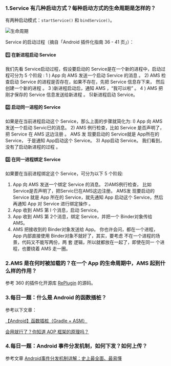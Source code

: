 ### 1.Service 有几种启动方式？每种启动方式的生命周期是怎样的？

有两种启动模式：`startService()` 和 `bindService()`。

![生命周期](http://innovator-blogimage.test.upcdn.net/2019/03/151553687933_.pic_hd.jpg)

Service 的启动过程（摘自「Android 插件化指南 36 - 41 页」）：

#### 1️⃣ 在新进程启动 Service

我们先看 Service启动过程，假设要启动的 Service是在一个新的进程中，启动过程可分为 5 个阶段 :
1 ) App 向 AMS 发送一个启动 Service 的消息 。
2) AMS 检查启动 Service 的进程是否存在，如果不存在，先把 Service 信息存下来，
然后创建一个新的进程 。
3 )新进程启动后，通知 AMS ，“我可以啦” 。
4 ) AMS 把刚才保存的 Service 信息发送给新进程 。
 5)新进程启动 Service。
 
#### 2️⃣ 启动同一进程的 Service

如果是在当前进程启动这个 Service，那么上面的步骤就简化为: 
I) App 向 AMS 发送一个启动 Servic巳的消息。
2) AMS 例行检查，比如 Service 是否声明了，把 Service 在 AMS 这边注册 。 AMS 发 现要启动的 Service就是 App所在的 Service， 于是通知 App启动这个 Service。
3) App启动 Service。 我们看到，没有了启动新进程的过程 。

#### 3️⃣ 在同一进程绑定 Service

如果要在当前进程绑定这个 Service，可分为以下 5 个阶段:
1) App 向 AMS 发送一个绑定 Service 的消息。
2)AMS例行检查， 比如Service是否声明了，把Servic巳在AMS这边注册。 AMS发
现要启动的 Service 就是 App 所在的 Service，就先通知 App 启动这个 Service，然后再通知 App 对 Service 进行绑定操作 。
3) App 收到 AMS 第 l 个消息，启动 Service。
4) App 收到 AMS 第 2个消息，绑定 Service，并把一个 Binder对象传给 AMS。
5) AMS 把接收到的 Binder对象发送给 App。
你也许会问，都在一个进程， App 内部直接使用 Binder对象不就好了，其实，要考虑
不在一个进程的场景，代码又不能写两份，两 套 逻辑，所以就都放在一起了，即使在同一 个进程，也要绕着 AMS 走一圈。

### 2.AMS 是在何时被加载的？在一个 App 的生命周期中，AMS 起到什么样的作用？

参考 360 的插件化开源库 [RePlugin](https://github.com/Qihoo360/RePlugin/blob/dev/README_CN.md) 的源码。

### 3.每日一题：什么是 Android 的函数插桩？

参考以下文章：

[【Android】函数插桩（Gradle + ASM）](https://juejin.im/post/5c6eaa066fb9a049fc042048)

[会用就行了？你知道 AOP 框架的原理吗？](https://juejin.im/post/5c57b2d5e51d457ffd56ffbb)

### 4.每日一题：Android 事件分发机制，如何下发？如何上传？

参考文章 [Android事件分发机制详解：史上最全面、最易懂](https://www.jianshu.com/p/38015afcdb58)


